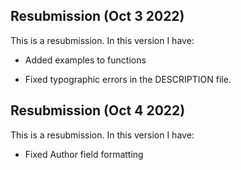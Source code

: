 ## Resubmission (Oct 3 2022)
This is a resubmission. In this version I have:

* Added examples to functions

* Fixed typographic errors in the DESCRIPTION file.


## Resubmission (Oct 4 2022)
This is a resubmission. In this version I have:

* Fixed Author field formatting

